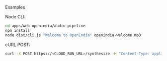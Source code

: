 Examples

Node CLI:

```bash
cd apps/web-openindia/audio-pipeline
npm install
node dist/cli.js "Welcome to OpenIndia" openindia-welcome.mp3
```

cURL POST:

```bash
curl -X POST https://<CLOUD_RUN_URL>/synthesize -H "Content-Type: application/json" -d '{"text":"Hi","filename":"hi.mp3","makePublic":true}'
```
